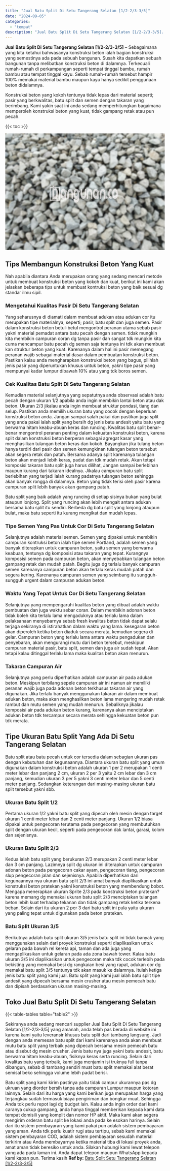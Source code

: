 ```yaml
---
title: "Jual Batu Split Di Setu Tangerang Selatan [1/2-2/3-3/5]"
date: "2024-09-05"
categories: 
  - "tempat"
description: "Jual Batu Split Di Setu Tangerang Selatan [1/2-2/3-3/5]. Batu split yang kami kirim pastinya yaitu tidak campur ukurannya pas dg ukruan yang diorder bersih t..."
---
```


**Jual Batu Split Di Setu Tangerang Selatan \[1/2-2/3-3/5\]** – Sebagaimana yang kita ketahui bahwasanya konstruksi beton ialah bagian konstruksi yang semestinya ada pada sebuah bangunan. Susah kita dapatkan sebuah bangunan tanpa melibatkan konstruksi beton di dalamnya. Terkecuali rumah-rumah di perkampungan seperti tempat tinggal bambu, rumah bambu atau tempat tinggal kayu. Sebab rumah-rumah tersebut hampir 100% memakai material bambu maupun kayu hanya sedikit penggunaan beton didalamnya.

Konstruksi beton yang kokoh tentunya tidak lepas dari material seperti; pasir yang berkwalitas, batu split dan semen dengan takaran yang berimbang. Kami yakin saat ini anda sedang memperhitungkan bagaimana memperoleh konstruksi beton yang kuat, tidak gampang retak atau pun pecah.

{{< toc >}}

![Jual Batu Split Di Setu Tangerang Selatan [1/2-2/3-3/5]](/images/jual-batu-split-09.png)

## Tips Membangun Konstruksi Beton Yang Kuat

Nah apabila diantara Anda merupakan orang yang sedang mencari metode untuk membuat konstruksi beton yang kokoh dan kuat, berikut ini kami akan jelaskan beberapa tips untuk membuat kontruksi beton yang baik sesuai dg standar ilmu sipil.

### Mengetahui Kualitas Pasir Di Setu Tangerang Selatan

Yang seharusnya di diamati dalam membuat adukan atau adukan cor itu merupakan tipe materialnya, seperti; pasir, batu split dan juga semen. Pasir dalam konstruksi beton betul-betul mengontrol peranan utama sebab pasir yakni material pemadat antara batu pecah dengan semen. tidak mungkin kita membikin campuran coran dg tanpa pasir dan sangat tdk mungkin kita cuma mencampur batu pecah dg semen saja tentunya ini tdk akan membuat kan struktur beton yang kuat. Karenanya dalam hal ini pasir memegang peranan wajib sebagai material dasar dalam pembuatan konstruksi beton. Pastikan kalau anda mengharapkan konstruksi beton yang bagus, pilihlah jenis pasir yang diperuntukan khusus untuk beton, yakni tipe pasir yang mempunyai kadar lumpur dibawah 10% atau yang tdk boros semen.

### Cek Kualitas Batu Split Di Setu Tangerang Selatan

Kemudian material selanjutnya yang sepatutnya anda observasi adalah batu pecah dengan ukuran 1/2 apabila anda ingin membikin lantai beton atau dak beton. Ukuran 2/3 jikalau anda ingin membuat struktur pondasi, tiang dan selup. Pastikan anda memilih ukuran batu yang cocok dengan keperluan konstruksi beton anda. Jangan sampai salah pakai dan pastikan juga split yang anda pakai ialah split yang bersih dg jenis batu andesit yaitu batu yang berwarna hitam keabu-abuan keras dan runcing. Kwalitas batu split benar-benar mengontrol peranan penting dalam kekuatan konstruksi beton, karena split dalam konstruksi beton berperan sebagai agregat kasar yang menghasilkan tulangan beton keras dan kokoh. Bayangkan jika tulang beton hanya terdiri dari pasir dan semen kemungkinan tulangan beton tersebut akan segera retak dan patah. Bersama adanya split karenanya tulangan beton akan menjadi lebih keras, padat dan tdk mudah retak. Akan tetapi komposisi takaran batu split juga harus dilihat, Jangan sampai berlebihan maupun kurang dari takaran idealnya. Jikalau campuran batu split berlebihan yang terjadi ialah kurang padatnya tulangan beton sehingga akan banyak rongga di dalamnya. Beton yang tidak terisi oleh pasir karena campuran split lebih banyak akan gampang patah.

Batu split yang baik adalah yang runcing di setiap sisinya bukan yang bulat ataupun lonjong. Split yang runcing akan lebih mengait antara adukan bersama batu split itu sendiri. Berbeda dg batu split yang lonjong ataupun bulat, maka batu seperti itu kurang mengikat dan mudah lepas.

### Tipe Semen Yang Pas Untuk Cor Di Setu Tangerang Selatan

Selanjutnya adalah material semen. Semen yang dipakai untuk membikin campuran kontruksi beton ialah tipe semen Portland, adalah semen yang banyak diterapkan untuk campuran beton, yaitu semen yang berwarna keabuan, tentunya dg komposisi atau takaran yang tepat. Kurangnya komposisi semen pada campuran beton, akan menyebabkan tulangan beton gampang retak dan mudah patah. Begitu juga dg terlalu banyak campuran semen karenanya campuran beton akan terlalu keras mudah patah dan segera kering. Karenanya campuran semen yang seimbang itu sungguh-sungguh urgent dalam campuran adukan beton.

### Waktu Yang Tepat Untuk Cor Di Setu Tangerang Selatan

Selanjutnya yang mempengaruhi kualitas beton yang dibuat adalah waktu pembuatan dan juga waktu sebar coran. Dalam membikin adonan beton tidak boleh kita terlalu lama mengaduknya atau terlalu lama dalam pelaksanaan menyebarnya sebab fresh kwalitas beton tidak dapat selalu terjaga sekiranya di istirahatkan dalam waktu yang lama. kesegaran beton akan diperoleh ketika beton diaduk secara merata, kemudian segera di gelar. Campuran beton yang terlalu lama antara waktu pengadukan dan penyebaran, akan mengurangi mutu dari beton tersebut, meskipun campuran material pasir, batu split, semen dan juga air sudah tepat. Akan tetapi kalau ditinggal terlalu lama maka kualitas beton akan menurun.

### Takaran Campuran Air

Selanjutnya yang perlu diperhatikan adalah campuran air pada adukan beton. Meskipun terbilang sepele campuran air ini namun air memiliki peranan wajib juga pada adonan beton terkhusus takaran air yang digunakan. Jika terlalu banyak menggunakan takaran air dalam membuat adukan beton, maka akan menghasilkan beton lama mengering mudah retak rambut dan mutu semen yang mudah menurun. Sebaliknya jikalau komposisi air pada adukan beton kurang, karenanya akan menciptakan adukan beton tdk tercampur secara merata sehingga kekuatan beton pun tdk merata.

## Tipe Ukuran Batu Split Yang Ada Di Setu Tangerang Selatan

Batu split atau batu pecah untuk cor tersedia dalam sebagian ukuran pas dengan kebutuhan dan kegunaannya. Diantara ukuran batu split yang umum digunakan dalam konstruksi beton adalah ukuran 1 per 2 merupakan 1 centi meter lebar dan panjang 2 cm, ukuran 2 per 3 yaitu 2 cm lebar dan 3 cm panjang, kemudian ukuran 3 per 5 yakni 3 centi meter lebar dan 5 centi meter panjang. Sedangkan keterangan dari masing-masing ukuran batu split tersebut yakni sbb.

### Ukuran Batu Split 1/2

Pertama ukuran 1/2 yakni batu split yang dipecah oleh mesin dengan target ukuran 1 centi meter lebar dan 2 centi meter panjang. Ukuran 1/2 biasa dipakai untuk pengecoran terutama pada pengecoran yang membutuhkan split dengan ukuran kecil, seperti pada pengecoran dak lantai, garasi, kolom dan sejenisnya.

### Ukuran Batu Split 2/3

Kedua ialah batu split yang berukuran 2/3 merupakan 2 centi meter lebar dan 3 cm panjang. Lazimnya split dg ukuran ini diterapkan untuk campuran adonan beton pada pengecoran cakar ayam, pengecoran tiang, pengecoran slup pengecoran jalan dan sejenisnya. Apabila diperhatikan dari kegunaannya nya ukuran batu split 2/3 ini amat banyak diaplikasikan untuk konstruksi beton pratekan yakni konstruksi beton yang membendung bobot. Mengapa menerapkan ukuran Sprite 2/3 pada konstruksi beton pratekan? karena memang dg memakai ukuran batu split 2/3 menciptakan tulangan beton lebih kuat terhadap tekanan dan tidak gampang retak ketika terkena beban. Selain dari itu ukuran 2 per 3 dari batu split ini pula yaitu ukuran yang paling tepat untuk digunakan pada beton pratekan.

### Batu Split Ukuran 3/5

Berikutnya adalah batu split ukuran 3/5 jenis batu split ini tidak banyak yang menggunakan selain dari proyek konstruksi seperti diaplikasikan untuk gelaran pada bawah rel kereta api, taman dan ada juga yang mengaplikasikan untuk gelaran pada ada zona bawah tower. Kalau batu ukuran 3/5 ini diaplikasikan untuk pengecoran maka tdk cocok terlebih pada bekisting yang memakai besi dg rangkaian besi yang rapat, adukan cor dg memakai batu split 3/5 tentunya tdk akan masuk ke dalamnya. Itulah ketiga jenis batu split yang kami jual. Batu split yang kami jual ialah batu split tipe andesit yang dipecah bersama mesin crusher atau mesin pemecah batu dan dipisah berdasarkan ukuran masing-masing.

## Toko Jual Batu Split Di Setu Tangerang Selatan

{{< table-tables table="table2" >}}

Sekiranya anda sedang mencari supplier Jual Batu Split Di Setu Tangerang Selatan \[1/2-2/3-3/5\] yang amanah, anda telah pas berada di website ini karena kami yaitu leveransir khusus batu split dari tambang langsung. Jadi dengan anda memesan batu split dari kami karenanya anda akan membuat mutu batu split yang terbaik yang dipecah bersama mesin pemecah batu atau disebut dg mesin crusher. Jenis batu nya juga yakni batu andesit, batu berwarna hitam keabu-abuan, fisiknya keras serta runcing. Selain dari kwalitas batu yang terbaik, kami juga menjamin isi truknya full tanpa dibangun, sebab di tambang sendiri muat batu split memakai alat berat semisal beko sehingga volume lebih padat berisi.

Batu split yang kami kirim pastinya yaitu tidak campur ukurannya pas dg ukruan yang diorder bersih tanpa ada campuran Lumpur maupun kotoran lainnya. Selain dari itu harga yang kami berikan juga merupakan harga yang terjangkau sudah termasuk biaya pengiriman dan bongkar muat. Sehingga Anda tdk perlu repot lagi dg budget lain. Kalau anda ingin order dari kami caranya cukup gampang, anda hanya tinggal memberikan kepada kami data tempat domisili yang komplit dan nomor HP aktif. Maka kami akan segera mengirim orderan batu split ke lokasi anda pada ke esokan harinya. Selain dari itu sistem pembayaran yang kami pakai pun adalah sistem pembayaran yang aman. Anda tdk perlu kuatir rugi atau tertipu, sebab kami memakai sistem pembayaran COD, adalah sistem pembayaran sesudah material terkirim atau Anda membayarnya ketika material tiba di lokasi proyek anda, amat aman tidak beresiko untuk anda. Silakan hubungi kami lewat telepon yang ada pada laman ini. Anda dapat telepon maupun WhatsApp kepada kami kapan pun. Terima kasih
**Ref by:** [Batu Split Setu Tangerang Selatan [1/2-2/3-3/5]](https://id.wikipedia.org/wiki/Batu)
